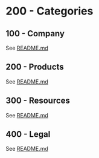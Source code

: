 # 200 - Categories

## 100 - Company

See [README.md](./100/README.md)

## 200 - Products

See [README.md](./200/README.md)

## 300 - Resources

See [README.md](./300/README.md)

## 400 - Legal

See [README.md](./400/README.md)
